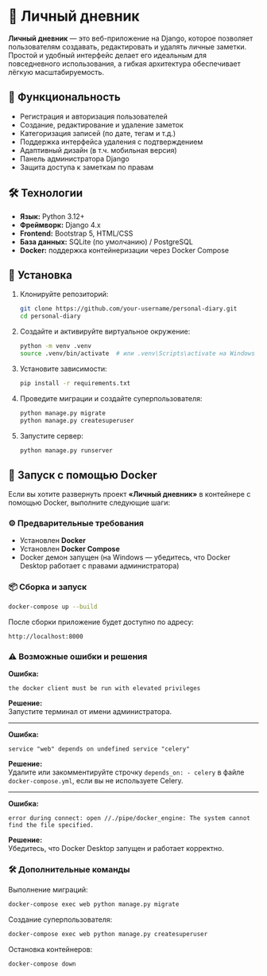 # 📔 Личный дневник

**Личный дневник** — это веб-приложение на Django, которое позволяет пользователям создавать, редактировать и удалять личные заметки. Простой и удобный интерфейс делает его идеальным для повседневного использования, а гибкая архитектура обеспечивает лёгкую масштабируемость.

## 🚀 Функциональность

- Регистрация и авторизация пользователей
- Создание, редактирование и удаление заметок
- Категоризация записей (по дате, тегам и т.д.)
- Поддержка интерфейса удаления с подтверждением
- Адаптивный дизайн (в т.ч. мобильная версия)
- Панель администратора Django
- Защита доступа к заметкам по правам

## 🛠️ Технологии

- **Язык:** Python 3.12+
- **Фреймворк:** Django 4.x
- **Frontend:** Bootstrap 5, HTML/CSS
- **База данных:** SQLite (по умолчанию) / PostgreSQL
- **Docker:** поддержка контейнеризации через Docker Compose

## 🔧 Установка

1. Клонируйте репозиторий:
   ```bash
   git clone https://github.com/your-username/personal-diary.git
   cd personal-diary
    ```

2. Создайте и активируйте виртуальное окружение:
    ```bash
   python -m venv .venv
   source .venv/bin/activate  # или .venv\Scripts\activate на Windows
    ```
3. Установите зависимости:
   ```bash
   pip install -r requirements.txt
   ```
   
4. Проведите миграции и создайте суперпользователя:
   ```bash
   python manage.py migrate
   python manage.py createsuperuser
   ```
5. Запустите сервер:
   ```bash
   python manage.py runserver
   ```
   
## 🐳 Запуск с помощью Docker

Если вы хотите развернуть проект **«Личный дневник»** в контейнере с помощью Docker, выполните следующие шаги:

### ⚙️ Предварительные требования

- Установлен **Docker**
- Установлен **Docker Compose**
- Docker демон запущен (на Windows — убедитесь, что Docker Desktop работает с правами администратора)

### 📦 Сборка и запуск

```bash
docker-compose up --build
```

После сборки приложение будет доступно по адресу:

```
http://localhost:8000
```

### ⚠️ Возможные ошибки и решения

**Ошибка:**
```
the docker client must be run with elevated privileges
```

**Решение:**  
Запустите терминал от имени администратора.

---

**Ошибка:**
```
service "web" depends on undefined service "celery"
```

**Решение:**  
Удалите или закомментируйте строчку `depends_on: - celery` в файле `docker-compose.yml`, если вы не используете Celery.

---

**Ошибка:**
```
error during connect: open //./pipe/docker_engine: The system cannot find the file specified.
```

**Решение:**  
Убедитесь, что Docker Desktop запущен и работает корректно.

### 🛠 Дополнительные команды

Выполнение миграций:
```bash
docker-compose exec web python manage.py migrate
```

Создание суперпользователя:
```bash
docker-compose exec web python manage.py createsuperuser
```

Остановка контейнеров:
```bash
docker-compose down
```
